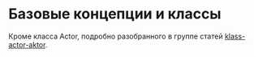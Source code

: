 # Базовые концепции и классы

Кроме класса Actor, подробно разобранного в группе статей [klass-actor-aktor](../klass-actor-aktor/ "mention").
